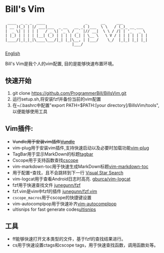 # Bill's Vim

```
 ____  _ _ _  ____                  _      __     ___
| __ )(_) | |/ ___|___  _ __   __ _( )___  \ \   / (_)_ __ ___
|  _ \| | | | |   / _ \| '_ \ / _` |// __|  \ \ / /| | '_ ` _ \
| |_) | | | | |__| (_) | | | | (_| | \__ \   \ V / | | | | | | |
|____/|_|_|_|\____\___/|_| |_|\__, | |___/    \_/  |_|_| |_| |_|
                              |___/
```

[English](README.md)

Bill's Vim是我个人的vim配置, 目的是能够快速布置环境。

## 快速开始

1. git clone https://github.com/ProgrammerBill/BillsVim.git
2. 运行setup.sh,将安装fzf并备份当前的vim配置
3. 在~/.bashrc中配置"export PATH=$PATH:[your directory]/BillsVim/tools",以便能够使用工具

## Vim插件:

- ~~Vundle用于安装vim插件[Vundle](https://github.com/VundleVim/Vundle.vim#quick-start)~~
- vim-plug用于安装vim插件,支持快速启动以及必要时加载功能[vim-plug](https://github.com/junegunn/vim-plug)
- TagBar用于显示MarkDown的标题[tagbar](https://github.com/preservim/tagbar)
- Cscope用于支持函数查找[cscope](http://cscope.sourceforge.net/)
- vim-markdown-toc用于快速生成MarkDown标题[vim-markdown-toc](https://github.com/mzlogin/vim-markdown-toc)
- 用于配置`*`查找，且不会跳转到下一行 [Visual Star Search](https://github.com/bronson/vim-visual-star-search)
- vim-logcat用于查看Android日志时高亮. [gburca/vim-logcat](https://github.com/gburca/vim-logcat)
- fzf用于快速查找文件 [junegunn/fzf](https://github.com/junegunn/fzf)
- fzf.vim是vim中fzf的插件 [junegunn/fzf.vim](https://github.com/junegunn/fzf.vim)
- `cscope_macros`用于cscope的快捷键设置
- vim-autocomplpop用于快速补齐[vim-autocomplpop](https://github.com/othree/vim-autocomplpop)
- ultisnips for fast generate codes[ultisnips](https://github.com/SirVer/ultisnips)

## 工具

- ff能够快速打开文本类型的文件，基于fzf的查找结果进行。
- cs用于快速设置ctags和cscope tags，用于快速查找函数，调用函数处等。
